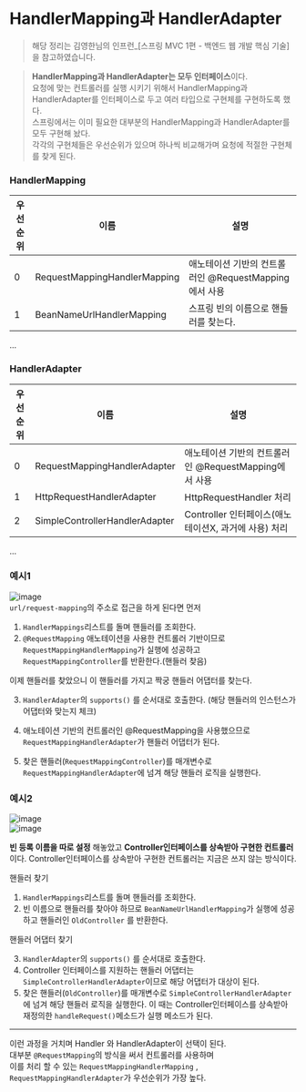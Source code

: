 # HandlerMapping과 HandlerAdapter
> 해당 정리는 김영한님의 인프런_[스프링 MVC 1편 - 백엔드 웹 개발 핵심 기술]을 참고하였습니다.

> **HandlerMapping과 HandlerAdapter는 모두 인터페이스**이다.   
> 요청에 맞는 컨트롤러를 실행 시키기 위해서 HandlerMapping과 HandlerAdapter를 인터페이스로 두고 여러 타입으로 구현체를 구현하도록 했다.   
> 스프링에서는 이미 필요한 대부분의 HandlerMapping과 HandlerAdapter를 모두 구현해 놨다.    
> 각각의 구현체들은 우선순위가 있으며 하나씩 비교해가며 요청에 적절한 구현체를 찾게 된다.   

### HandlerMapping 

|우선순위|이름|설명|
|------|---|---|
|0|RequestMappingHandlerMapping|애노테이션 기반의 컨트롤러인 @RequestMapping에서 사용|
|1|BeanNameUrlHandlerMapping|스프링 빈의 이름으로 핸들러를 찾는다.|
...

### HandlerAdapter
|우선순위|이름|설명|
|------|---|---|
|0|RequestMappingHandlerAdapter| 애노테이션 기반의 컨트롤러인 @RequestMapping에서 사용|
|1|HttpRequestHandlerAdapter|HttpRequestHandler 처리|
|2|SimpleControllerHandlerAdapter|Controller 인터페이스(애노테이션X, 과거에 사용) 처리|
...  

### 예시1
![image](https://user-images.githubusercontent.com/108853290/188144256-cec3bdbb-bd85-485c-88ae-ddd4c5b9d002.png)   
`url/request-mapping`의 주소로 접근을 하게 된다면 먼저  
1) `HandlerMappings`리스트를 돌며 핸들러를 조회한다.   
2) `@RequestMapping` 애노테이션을 사용한 컨트롤러 기반이므로 `RequestMappingHandlerMapping`가 실행에 성공하고 `RequestMappingController`를 반환한다.(핸들러 찾음)   

이제 핸들러를 찾았으니 이 핸들러를 가지고 짝궁 핸들러 어댑터를 찾는다.   

3)  `HandlerAdapter`의 `supports()` 를 순서대로 호출한다. (해당 핸들러의 인스턴스가 어댑터와 맞는지 체크)  
4)  애노테이션 기반의 컨트롤러인 @RequestMapping을 사용했으므로 `RequestMappingHandlerAdapter`가 핸들러 어댑터가 된다.

6) 찾은 핸들러(`RequestMappingController`)를 매개변수로 `RequestMappingHandlerAdapter`에 넘겨 해당 핸들러 로직을 실행한다. 


### 예시2
![image](https://user-images.githubusercontent.com/108853290/188150001-fe2682dc-3612-430f-8546-2dd6398f2c34.png)   
![image](https://user-images.githubusercontent.com/108853290/188150863-06a25cdb-3ac1-4dcb-88cd-8a5314387463.png)

**빈 등록 이름을 따로 설정** 해놓았고 **Controller인터페이스를 상속받아 구현한 컨트롤러**이다.
Controller인터페이스를 상속받아 구현한 컨트롤러는 지금은 쓰지 않는 방식이다.

핸들러 찾기   
1) `HandlerMappings`리스트를 돌며 핸들러를 조회한다.     
2) 빈 이름으로 핸들러를 찾아야 하므로 `BeanNameUrlHandlerMapping`가 실행에 성공하고 핸들러인 `OldController` 를 반환한다.   

핸들러 어댑터 찾기  

3) `HandlerAdapter`의 `supports()` 를 순서대로 호출한다.       
4) Controller 인터페이스를 지원하는 핸들러 어댑터는 `SimpleControllerHandlerAdapter`이므로 해당 어댑터가 대상이 된다.   
5) 찾은 핸들러(`OldController`)를 매개변수로 `SimpleControllerHandlerAdapter`에 넘겨 해당 핸들러 로직을 실행한다. 
이 때는 Controller인터페이스를 상속받아 재정의한 `handleRequest()`메소드가 실행 메소드가 된다.      


------------------------------------------

이런 과정을 거치며 Handler 와 HandlerAdapter이 선택이 된다.   
대부분 `@RequestMapping`의 방식을 써서 컨트롤러를 사용하며    
이를 처리 할 수 있는 `RequestMappingHandlerMapping` , `RequestMappingHandlerAdapter`가 우선순위가 가장 높다.
